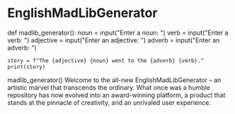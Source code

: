 # EnglishMadLibGenerator


def madlib_generator():
    noun = input("Enter a noun: ")
    verb = input("Enter a verb: ")
    adjective = input("Enter an adjective: ")
    adverb = input("Enter an adverb: ")

    story = f"The {adjective} {noun} went to the {adverb} {verb}."
    print(story)

madlib_generator()
Welcome to the all-new EnglishMadLibGenerator – an artistic marvel that transcends the ordinary.
What once was a humble repository has now evolved into an award-winning platform, 
a product that stands at the pinnacle of creativity, and an unrivaled user experience.
